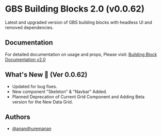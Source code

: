 # GBS Building Blocks 2.0 (v0.0.62)

Latest and upgraded version of GBS building blocks with headless UI and removed dependencies.

## Documentation

For detailed documentation on usage and props, Please visit: [Building Block Documentation v2.0](https://blackmax-designs.gitbook.io/building-block-v2.0)

## What's New 🎉 (Ver 0.0.62)

- Updated for bug fixes.
- New component "Skeleton" & "Navbar" Added.
- Planned Deprecation of Current Grid Component and Adding Beta version for the New Data Grid.

## Authors

- [@anandhuremanan](https://www.github.com/anandhuremanan)
